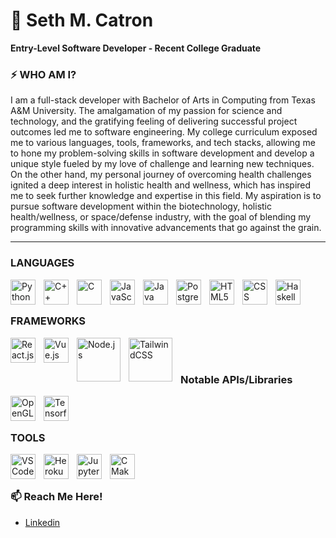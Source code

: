 <!--
**SethCatron/SethCatron** is a ✨ _special_ ✨ repository because its `README.md` (this file) appears on your GitHub profile.
-->
# 🌱 Seth M. Catron

**Entry-Level Software Developer - Recent College Graduate**

### ⚡ WHO AM I?
I am a full-stack developer with Bachelor of Arts in Computing from Texas A&M University. The amalgamation of my passion for science and technology, and the gratifying feeling of delivering successful project outcomes led me to software engineering. My college curriculum exposed me to various languages, tools, frameworks, and tech stacks, allowing me to hone my problem-solving skills in software development and develop a unique style fueled by my love of challenge and learning new techniques. On the other hand, my personal journey of overcoming health challenges ignited a deep interest in holistic health and wellness, which has inspired me to seek further knowledge and expertise in this field. My aspiration is to pursue software development within the biotechnology, holistic health/wellness, or space/defense industry, with the goal of blending my programming skills with innovative advancements that go against the grain.

<hr />

### LANGUAGES

<img align="left" alt="Python" width="40px" style="padding-right:10px;" src="https://cdn.jsdelivr.net/gh/devicons/devicon/icons/python/python-original.svg" />

<img align="left" alt="C++" width="40px" style="padding-right:10px;" src="https://cdn.jsdelivr.net/gh/devicons/devicon/icons/cplusplus/cplusplus-original.svg" />

<img align="left" alt="C" width="40px" style="padding-right:10px;" src="https://cdn.jsdelivr.net/gh/devicons/devicon/icons/c/c-original.svg" />

<img align="left" alt="JavaScript" width="40px" style="padding-right:10px;" src="https://cdn.jsdelivr.net/gh/devicons/devicon/icons/javascript/javascript-original.svg" />

<img align="left" alt="Java" width="40px" style="padding-right:10px;" src="https://cdn.jsdelivr.net/gh/devicons/devicon/icons/java/java-original.svg" />

<img align="left" alt="PostgreSQL" width="40px" style="padding-right:10px;" src="https://cdn.jsdelivr.net/gh/devicons/devicon/icons/postgresql/postgresql-original.svg" />

<img align="left" alt="HTML5" width="40px" style="padding-right:10px;" src="https://cdn.jsdelivr.net/gh/devicons/devicon/icons/html5/html5-original.svg" />
          
<img align="left" alt="CSS" width="40px" style="padding-right:10px;" src="https://cdn.jsdelivr.net/gh/devicons/devicon/icons/css3/css3-original.svg" />

<img align="left" alt="Haskell" width="40px" style="padding-right:10px;" src="https://cdn.jsdelivr.net/gh/devicons/devicon/icons/haskell/haskell-original.svg" />

<br />
<br />

### FRAMEWORKS

<img align="left" alt="React.js" width="40px" style="padding-right:10px;" src="https://cdn.jsdelivr.net/gh/devicons/devicon/icons/react/react-original.svg" />

<img align="left" alt="Vue.js" width="40px" style="padding-right:10px;" src="https://cdn.jsdelivr.net/gh/devicons/devicon/icons/vuejs/vuejs-original-wordmark.svg" />

<img align="left" alt="Node.js" width="70px" style="padding-right:10px;" src="https://cdn.jsdelivr.net/gh/devicons/devicon/icons/nodejs/nodejs-original-wordmark.svg" />          

<img align="left" alt="TailwindCSS" width="70px" style="padding-right:10px;" src="https://cdn.jsdelivr.net/gh/devicons/devicon/icons/tailwindcss/tailwindcss-original-wordmark.svg" />

<br />
<br />

### Notable APIs/Libraries

<img align="left" alt="OpenGL" width="40px" style="padding-right:10px;" src="https://cdn.jsdelivr.net/gh/devicons/devicon/icons/opengl/opengl-original.svg" />

<img align="left" alt="Tensorflow" width="40px" style="padding-right:10px;" src="https://cdn.jsdelivr.net/gh/devicons/devicon/icons/tensorflow/tensorflow-original.svg" />
          

<br />
<br />

### TOOLS

<img align="left" alt="VSCode" width="40px" style="padding-right:10px;" src="https://cdn.jsdelivr.net/gh/devicons/devicon/icons/vscode/vscode-original.svg" />

<img align="left" alt="Heroku" width="40px" style="padding-right:10px;" src="https://cdn.jsdelivr.net/gh/devicons/devicon/icons/heroku/heroku-original.svg" />

<img align="left" alt="Jupyter Notebook" width="40px" style="padding-right:10px;" src="https://cdn.jsdelivr.net/gh/devicons/devicon/icons/jupyter/jupyter-original-wordmark.svg" />

<img align="left" alt="CMake" width="40px" style="padding-right:10px;" src="https://cdn.jsdelivr.net/gh/devicons/devicon/icons/cmake/cmake-original.svg" />

<br />
<br />

### 📫 Reach Me Here!
- [Linkedin](https://www.linkedin.com/in/seth-catron)
